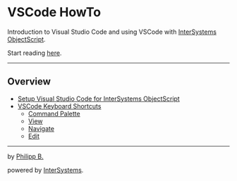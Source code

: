 # VSCode HowTo

Introduction to Visual Studio Code and using VSCode with [InterSystems ObjectScript](https://docs.intersystems.com/irislatest/csp/docbook/DocBook.UI.Page.cls?KEY=GCOS_INTRO).

Start reading [here](Chapters/VSCodeOverview.md).

---

## Overview

* [Setup Visual Studio Code for InterSystems ObjectScript](Chapters/SetupVscodeObjectScript.md)
* [VSCode Keyboard Shortcuts](Chapters/VSCKeyboardShortcuts.md)
  * [Command Palette](Chapters/VSCKeyboardShortcuts.md#command-palette)
  * [View](Chapters/VSCKeyboardShortcuts.md#view)
  * [Navigate](Chapters/VSCKeyboardShortcuts.md#navigate)
  * [Edit](Chapters/VSCKeyboardShortcuts.md#edit)

---

by [Philipp B.](https://github.com/phil1436)

powered by [InterSystems](https://www.intersystems.com/).
